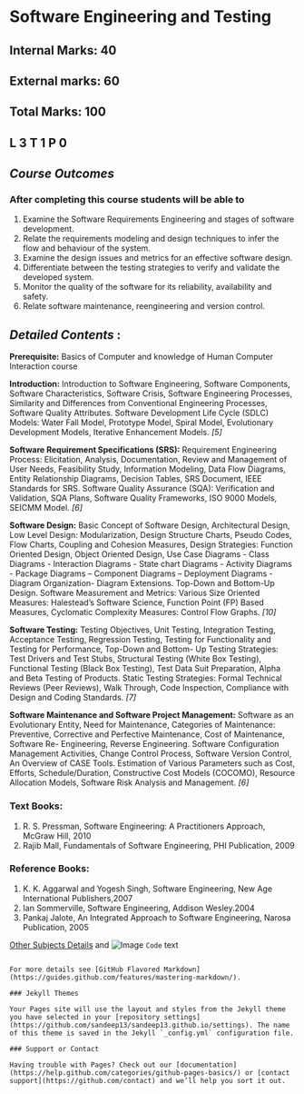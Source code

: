 # Software Engineering and Testing

## Internal Marks: 40     
## External marks: 60     
## Total Marks: 100
## L 3  T 1 P 0
## _Course Outcomes_

### After completing this course students will be able to


1. Examine the Software Requirements Engineering and stages of software development.
2. Relate the requirements modeling and design techniques to infer the flow and behaviour of the system.
3. Examine the design issues and metrics for an effective software design.
4. Differentiate between the testing strategies to verify and validate the developed system.
5. Monitor the quality of the software for its reliability, availability and safety.
6. Relate software maintenance, reengineering and version control.

## _Detailed Contents_ :
**Prerequisite:** Basics of Computer and knowledge of Human Computer Interaction course

**Introduction:** Introduction to Software Engineering, Software Components, Software Characteristics, Software Crisis, Software Engineering Processes, Similarity and Differences from Conventional Engineering Processes, Software Quality Attributes. Software Development Life Cycle (SDLC) Models: Water Fall Model, Prototype Model, Spiral Model, Evolutionary Development Models, Iterative Enhancement Models. _[5]_

**Software Requirement Specifications (SRS):** Requirement Engineering Process: Elicitation, Analysis, Documentation, Review and Management of User Needs, Feasibility Study, Information Modeling, Data Flow Diagrams, Entity Relationship Diagrams, Decision Tables, SRS Document, IEEE Standards for SRS. Software Quality Assurance (SQA): Verification and Validation, SQA Plans, Software Quality Frameworks, ISO 9000 Models, SEICMM Model. _[6]_

**Software Design:** Basic Concept of Software Design, Architectural Design, Low Level Design: Modularization, Design Structure Charts, Pseudo Codes, Flow Charts, Coupling and Cohesion Measures, Design Strategies: Function Oriented Design, Object Oriented Design, Use Case Diagrams - Class Diagrams - Interaction Diagrams - State chart Diagrams - Activity Diagrams - Package Diagrams – Component Diagrams – Deployment Diagrams - Diagram Organization- Diagram Extensions. Top-Down and Bottom-Up Design. Software Measurement and Metrics: Various Size Oriented Measures: Halestead’s Software Science, Function Point (FP) Based Measures, Cyclomatic Complexity Measures: Control Flow Graphs. _[10]_

**Software Testing:** Testing Objectives, Unit Testing, Integration Testing, Acceptance Testing, Regression Testing, Testing for Functionality and Testing for Performance, Top-Down and Bottom- Up Testing Strategies: Test Drivers and Test Stubs, Structural Testing (White Box Testing), Functional Testing (Black Box Testing), Test Data Suit Preparation, Alpha and Beta Testing of Products. Static Testing Strategies: Formal Technical Reviews (Peer Reviews), Walk Through, Code Inspection, Compliance with Design and Coding Standards. _[7]_

**Software Maintenance and Software Project Management:** Software as an Evolutionary Entity, Need for Maintenance, Categories of Maintenance: Preventive, Corrective and Perfective Maintenance, Cost of Maintenance, Software Re- Engineering, Reverse Engineering. Software Configuration Management Activities, Change Control Process, Software Version Control, An Overview of CASE Tools. Estimation of Various Parameters such as Cost, Efforts, Schedule/Duration, Constructive Cost Models (COCOMO), Resource Allocation Models, Software Risk Analysis and Management. _[6]_


### Text Books:

1. R. S. Pressman, Software Engineering: A Practitioners Approach, McGraw Hill, 2010
2. Rajib Mall, Fundamentals of Software Engineering, PHI Publication, 2009

### Reference Books:
1. K. K. Aggarwal and Yogesh Singh, Software Engineering, New Age International Publishers,2007
2. Ian Sommerville, Software Engineering, Addison Wesley.2004
3. Pankaj Jalote, An Integrated Approach to Software Engineering, Narosa Publication, 2005

[Other Subjects Details](https://it.gndec.ac.in/?q=courses) and ![Image](gndec.ac.in/logo.png)
 `Code` text


```

For more details see [GitHub Flavored Markdown](https://guides.github.com/features/mastering-markdown/).

### Jekyll Themes

Your Pages site will use the layout and styles from the Jekyll theme you have selected in your [repository settings](https://github.com/sandeep13/sandeep13.github.io/settings). The name of this theme is saved in the Jekyll `_config.yml` configuration file.

### Support or Contact

Having trouble with Pages? Check out our [documentation](https://help.github.com/categories/github-pages-basics/) or [contact support](https://github.com/contact) and we’ll help you sort it out.
